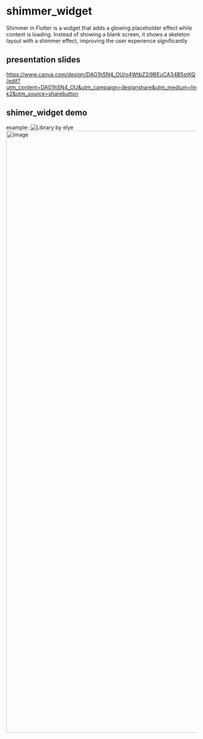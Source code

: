 # shimmer_widget 

Shimmer in Flutter is a widget that adds a glowing placeholder effect while content is loading. Instead of showing a blank screen, it shows a skeleton layout with a shimmer effect, improving the user experience significantly

## presentation slides 

https://www.canva.com/design/DAG1hSN4_OU/o4WtbZ2i9BEuCA34B5stKQ/edit?utm_content=DAG1hSN4_OU&utm_campaign=designshare&utm_medium=link2&utm_source=sharebutton

## shimer_widget demo
example: ![Library by elye](https://github.com/user-attachments/assets/83fea6c3-a6e5-4388-8e74-8f9091c2be06)
<img width="2064" height="1592" alt="image" src="https://github.com/user-attachments/assets/7d5e9f48-398e-4fa1-85ca-3d5d6308c316" />



